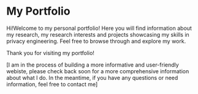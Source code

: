 # My Portfolio

Hi!Welcome to my personal portfolio! Here you will find information about my research, my research interests and projects showcasing my skills in privacy engineering. Feel free to browse through and explore my work.

Thank you for visiting my portfolio!

[I am in the process of building a more informative and user-friendly webiste, please check back soon for a more comprehensive information about what I do. In the meantime, if you have any questions or need information, feel free to contact me]


<!--
**yemilen/yemilen** is a ✨ _special_ ✨ repository because its `README.md` (this file) appears on your GitHub profile.

Here are some ideas to get you started:

- 🔭 I’m currently working on ...
- 🌱 I’m currently learning ...
- 👯 I’m looking to collaborate on ...
- 🤔 I’m looking for help with ...
- 💬 Ask me about ...
- 📫 How to reach me: ...
- 😄 Pronouns: ...
- ⚡ Fun fact: ...
-->
